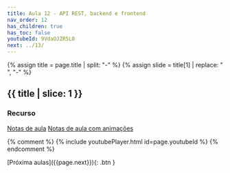 ```yaml
---
title: Aula 12 - API REST, backend e frontend
nav_order: 12
has_children: true
has_toc: false
youtubeId: 9VdaOJZR5L0
next: ../13/
---
```

{% assign title = page.title | split: "-" %}
{% assign slide =  title[1] | replace: " ", "-" %}

## {{ title | slice: 1 }}

### Recurso

<span class="fs-3">
<a href="{{site.baseurl}}/assets/downloads/{{ page.nav_order }}{{ slide }}.pdf" class="btn" target="_blank">Notas de aula</a>
<a href="https://www.icloud.com/keynote/0abJ6nmZvs3gA-sb-aadupErQ#10-Back-end-Front-end-API-REST" class="btn" target="_blank">Notas de aula com animações</a>
</span>

{% comment %}
{% include youtubePlayer.html id=page.youtubeId %}
{% endcomment %}

<span class="fs-3 float-right">
[Próxima aulas]({{page.next}}){: .btn }
</span>

